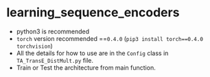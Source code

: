# learning_sequence_encoders

* python3 is recommended
* ```torch``` version recommended ==```0.4.0``` (```pip3 install torch==0.4.0 torchvision```)
* All the details for how to use are in the ```Config``` class in ```TA_TransE_DistMult.py``` file.
* Train or Test the architecture from main function.
